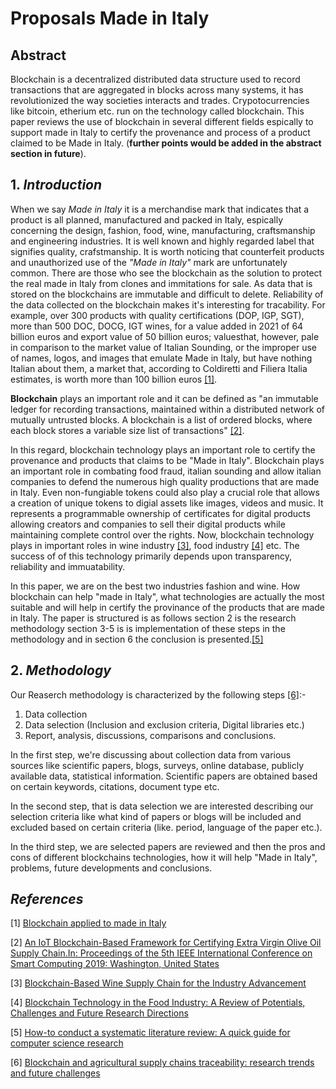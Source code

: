 # **Proposals Made in Italy**

## Abstract

Blockchain is a decentralized distributed data structure used to record transactions that are aggregated in blocks across many systems, it has revolutionized the way societies interacts and trades. Crypotocurrencies like bitcoin, etherium etc. run on the technology called blockchain. This paper reviews the use of blockchain in several different fields espically to support made in Italy to certify the provenance and process of a product claimed to be Made in Italy.  (**further points would be added in the abstract section in future**).


## 1. *Introduction*

When we say *Made in Italy* it is a merchandise mark that indicates that a product is all planned, manufactured and packed in Italy, espically concerning the design, fashion, food, wine, manufacturing, craftsmanship and engineering industries. It is well known and highly regarded label that signifies quality, crafstmanship. It is worth noticing that counterfeit products and unauthorized use of the *"Made in Italy"* mark are unfortunately common. There are those who see the blockchain as the solution to protect the real made in Italy from clones and immitations for sale. As data that is stored on the blockchains are immutable and difficult to delete. Reliability of the data collected on the blockchain makes it's interesting for tracability. For example, over 300 products with quality certifications (DOP, IGP, SGT), more than 500 DOC, DOCG, IGT wines, for a value added in 2021 of 64 billion euros and export value of 50 billion euros; values ​​that, however, pale in comparison to the market value of Italian Sounding, or the improper use of names, logos, and images that emulate Made in Italy, but have nothing Italian about them, a market that, according to Coldiretti and Filiera Italia estimates, is worth more than 100 billion euros [[1]](https://affidaty.io/blog/en/2023/03/blockchain-made-in-italy-2/). 

**Blockchain** plays an important role and it can be defined as "an immutable ledger for recording transactions, maintained within a distributed network of mutually untrusted blocks. A blockchain is a list of ordered blocks, where each block stores a variable size list of transactions" [[2]](http://docenti.ing.unipi.it/p.perazzo/research/2019%20-%20BRUSCHETTA_%20An%20IoT%20Blockchain-Based%20Framework%20for%20Certifying%20Extra%20Virgin%20Olive%20Oil%20Supply%20Chain.pdf). 

In this regard, blockchain technology plays an important role to certify the provenance and products that claims to be "Made in Italy". Blockchain plays an important role in combating food fraud, italian sounding and allow italian companies to defend the numerous high quality productions that are made in Italy. Even non-fungiable tokens could also play a crucial role that allows a creation of unique tokens to digial assets like images, videos and music. It represents a programmable ownership of certificates for digital products allowing creators and companies to sell their digital products while maintaining complete control over the rights. Now, blockchain technology plays in important roles in wine industry [[3]](https://www.mdpi.com/2071-1050/13/23/13070), food industry [[4]](https://www.mdpi.com/2305-6290/4/4/27) etc. The success of of this technology primarily depends upon transparency, reliability and immuatability. 

In this paper, we are on the best two industries fashion and wine. How blockchain can help "made in Italy", what technologies are actually the most suitable and will help in certify the provinance of the products that are made in Italy. The paper is structured is as follows section 2 is the research methodology section 3-5 is is implementation of these steps in the methodology and in section 6 the conclusion is presented.[[5]](https://www.sciencedirect.com/science/article/pii/S2351978920306181)


## 2. *Methodology*

Our Reaserch methodology is characterized by the following steps [[6]](https://www.sciencedirect.com/science/article/pii/S2215016122002746):- 

1. Data collection
2. Data selection (Inclusion and exclusion criteria, Digital libraries etc.)
3. Report, analysis, discussions, comparisons and conclusions. 

In the first step, we're discussing about collection data from various sources like scientific papers, blogs, surveys, online database, publicly available data, statistical information. Scientific papers are obtained based on certain keywords, citations, document type etc. 

In the second step, that is data selection we are interested describing our selection criteria like what kind of papers or blogs will be included and excluded based on certain criteria (like. period, language of the paper etc.). 

In the third step, we are selected papers are reviewed and then the pros and cons of different blockchains technologies, how it will help "Made in Italy", problems, future developments and conclusions. 

## *References*

[1] [Blockchain applied to made in Italy](https://affidaty.io/blog/en/2023/03/blockchain-made-in-italy-2/)

[2] [An IoT Blockchain-Based
Framework for Certifying Extra Virgin Olive Oil
Supply Chain.In: Proceedings of the 5th IEEE International Conference on Smart Computing 2019: Washington, United States](http://docenti.ing.unipi.it/p.perazzo/research/2019%20-%20BRUSCHETTA_%20An%20IoT%20Blockchain-Based%20Framework%20for%20Certifying%20Extra%20Virgin%20Olive%20Oil%20Supply%20Chain.pdf)

[3] [Blockchain-Based Wine Supply Chain for the Industry Advancement](https://www.mdpi.com/2071-1050/13/23/13070)

[4] [Blockchain Technology in the Food Industry: A Review of Potentials, Challenges and Future Research Directions](https://www.mdpi.com/2305-6290/4/4/27)

[5] [How-to conduct a systematic literature review: A quick guide for computer science research](https://www.sciencedirect.com/science/article/pii/S2215016122002746)

[6] [Blockchain and agricultural supply chains traceability: research trends and future challenges](https://www.sciencedirect.com/science/article/pii/S2351978920306181)